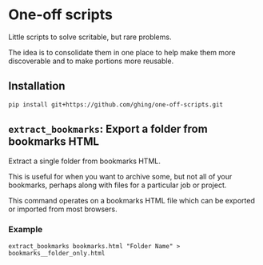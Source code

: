 # One-off scripts

Little scripts to solve scritable, but rare problems.

The idea is to consolidate them in one place to help make them more discoverable and to make portions more reusable.

## Installation

```
pip install git+https://github.com/ghing/one-off-scripts.git
```

## `extract_bookmarks`: Export a folder from bookmarks HTML

Extract a single folder from bookmarks HTML.

This is useful for when you want to archive some, but not all of your bookmarks, perhaps along with files for a particular job or project.

This command operates on a bookmarks HTML file which can be exported or imported from most browsers.

### Example

```
extract_bookmarks bookmarks.html "Folder Name" > bookmarks__folder_only.html
```
